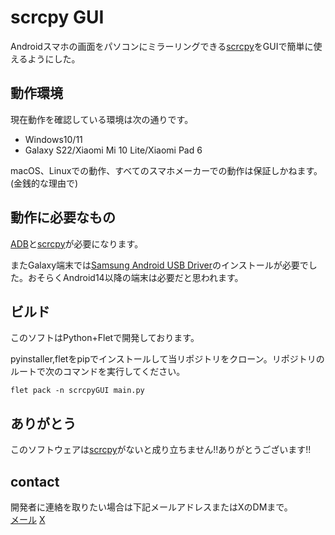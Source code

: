 # scrcpy GUI

Androidスマホの画面をパソコンにミラーリングできる[scrcpy](https://github.com/Genymobile/scrcpy)をGUIで簡単に使えるようにした。

## 動作環境
現在動作を確認している環境は次の通りです。  
- Windows10/11
- Galaxy S22/Xiaomi Mi 10 Lite/Xiaomi Pad 6

macOS、Linuxでの動作、すべてのスマホメーカーでの動作は保証しかねます。(金銭的な理由で)  

## 動作に必要なもの
[ADB](https://developer.android.com/tools/releases/platform-tools?hl=ja)と[scrcpy](https://github.com/Genymobile/scrcpy)が必要になります。

またGalaxy端末では[Samsung Android USB Driver](https://developer.samsung.com/android-usb-driver)のインストールが必要でした。おそらくAndroid14以降の端末は必要だと思われます。

## ビルド
このソフトはPython+Fletで開発しております。

pyinstaller,fletをpipでインストールして当リポジトリをクローン。リポジトリのルートで次のコマンドを実行してください。

```
flet pack -n scrcpyGUI main.py
```

## ありがとう
このソフトウェアは[scrcpy](https://github.com/Genymobile/scrcpy)がないと成り立ちません!!ありがとうございます!!  

## contact
開発者に連絡を取りたい場合は下記メールアドレスまたはXのDMまで。  
[メール](mail:info@samenoko.xyz) [X](https://twitter.com/samenoko-112)
